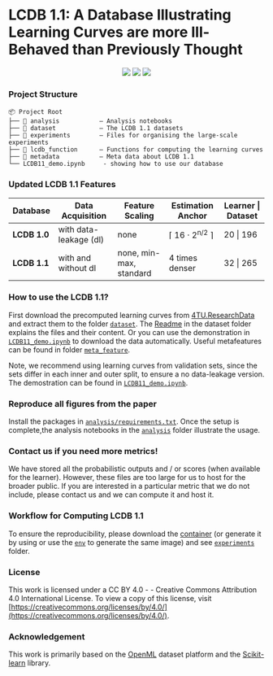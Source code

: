 # LCDB 1.1: A Database Illustrating Learning Curves are more Ill-Behaved than Previously Thought

<p align="center">
  <a href="https://arxiv.org/abs/2505.15657" target="_blank"><img src="https://img.shields.io/badge/arXiv-2505.15657-B31B1B"></a>
  <a href="https://data.4tu.nl/private_datasets/V7dDlGyQJqPc_mXUAJL1MweACKG557GQtOWIVHhYpjU" target="_blank"><img src="https://img.shields.io/badge/4TU.ResearchData-LCDB 1.1-orange"></a>
  <a href="https://neurips.cc/virtual/2025/poster/121511" target="_blank">
    <img src="https://img.shields.io/badge/NeurIPS%20-2025-7A1FA2?logo=neurips&logoColor=white">
  </a>
</p>

### Project Structure
```
📦 Project Root
├── 📂 analysis           — Analysis notebooks
├── 📂 dataset            — The LCDB 1.1 datasets 
├── 📂 experiments        — Files for organising the large-scale experiments
├── 📂 lcdb_function      — Functions for computing the learning curves
├── 📂 metadata           — Meta data about LCDB 1.1
└── LCDB11_demo.ipynb     - showing how to use our database
```

### Updated LCDB 1.1 Features 
| Database   | Data Acquisition             | Feature Scaling | Estimation Anchor               | Learner \| Dataset  |
|------------|--------------------------|-----------------|---------------------------------|----------------------|
| **LCDB 1.0**  | with data-leakage (dl)    | none              | ⌈ 16 ⋅ 2<sup>n/2</sup> ⌉               | 20 \| 196  |
| **LCDB 1.1**  | with and without dl   | none, min-max, standard        | 4 times denser                 | 32 \| 265    |

### How to use the LCDB 1.1? 
First download the precomputed learning curves from [4TU.ResearchData](https://data.4tu.nl/private_datasets/V7dDlGyQJqPc_mXUAJL1MweACKG557GQtOWIVHhYpjU) and extract them to the folder [`dataset`](./dataset/). The [Readme](./dataset/README.md) in the dataset folder explains the files and their content. Or you can use the demonstration in [`LCDB11_demo.ipynb`](./LCDB11_demo.ipynb) to download the data automatically. Useful metafeatures can be found in folder [`meta_feature`](./meta_feature/). 

Note, we recommend using learning curves from validation sets, since the sets differ in each inner and outer split, to ensure a no data-leakage version. The demostration can be found in [`LCDB11_demo.ipynb`](./LCDB11_demo.ipynb). 

### Reproduce all figures from the paper
Install the packages in [`analysis/requirements.txt`](./analysis/requirements.txt). Once the setup is complete,the analysis notebooks in the [`analysis`](./analysis/) folder illustrate the usage. 

### Contact us if you need more metrics!
We have stored all the probabilistic outputs and / or scores (when available for the learner). However, these files are too large for us to host for the broader public. If you are interested in a particular metric that we do not include, please contact us and we can compute it and host it. 

### Workflow for Computing LCDB 1.1
To ensure the reproducibility, please download the [container](https://surfdrive.surf.nl/files/index.php/s/TSe0nqWKcT5jPwK) (or generate it by using  or use the [`env`](./experiments/env) to generate the same image) and see [`experiments`](./experiments/) folder. 

### License 
This work is licensed under a CC BY 4.0 - - Creative Commons Attribution 4.0 International License.
To view a copy of this license, visit [https://creativecommons.org/licenses/by/4.0/](https://creativecommons.org/licenses/by/4.0/). 

### Acknowledgement
This work is primarily based on the [OpenML](https://www.openml.org/) dataset platform and the [Scikit-learn](https://scikit-learn.org/stable/) library.




